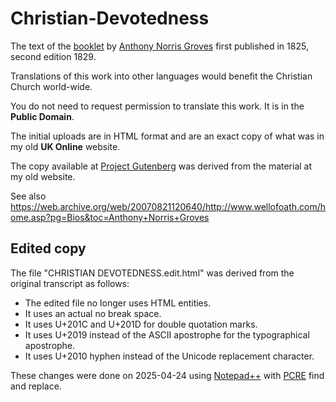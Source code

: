 # Christian-Devotedness
The text of the [booklet](https://en.wikipedia.org/wiki/Christian_Devotedness) by [Anthony Norris Groves](https://en.wikipedia.org/wiki/Anthony_Norris_Groves) first published in 1825, second edition 1829.

Translations of this work into other languages would benefit the Christian Church world-wide.

You do not need to request permission to translate this work. It is in the **Public Domain**. 

The initial uploads are in HTML format and are an exact copy of what was in my old **UK Online** website.

The copy available at [Project Gutenberg](https://www.gutenberg.org/ebooks/24293) was derived from the material at my old website.

See also https://web.archive.org/web/20070821120640/http://www.wellofoath.com/home.asp?pg=Bios&toc=Anthony+Norris+Groves

## Edited copy
The file "CHRISTIAN DEVOTEDNESS.edit.html" was derived from the original transcript as follows:
* The edited file no longer uses HTML entities.
* It uses an actual no break space.
* It uses U+201C and U+201D for double quotation marks.
* It uses U+2019 instead of the ASCII apostrophe for the typographical apostrophe.
* It uses U+2010 hyphen instead of the Unicode replacement character.

These changes were done on 2025-04-24 using [Notepad++](https://notepad-plus-plus.org/) with [PCRE](https://en.wikipedia.org/wiki/Perl_Compatible_Regular_Expressions) find and replace.
